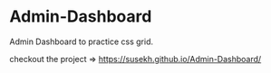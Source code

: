 # Admin-Dashboard
Admin Dashboard to practice css grid.

checkout the project => https://susekh.github.io/Admin-Dashboard/